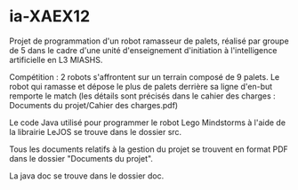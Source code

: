 # ia-XAEX12
 
Projet de programmation d'un robot ramasseur de palets, réalisé par groupe de 5 dans le cadre d'une unité d'enseignement d'initiation à l'intelligence artificielle en L3 MIASHS.

Compétition : 2 robots s'affrontent sur un terrain composé de 9 palets. Le robot qui ramasse et dépose le plus de palets derrière sa ligne d'en-but remporte le match (les détails sont précisés dans le cahier des charges : Documents du projet/Cahier des charges.pdf)
 
Le code Java utilisé pour programmer le robot Lego Mindstorms à l'aide de la librairie LeJOS se trouve dans le dossier src.

Tous les documents relatifs à la gestion du projet se trouvent en format PDF dans le dossier "Documents du projet".

La java doc se trouve dans le dossier doc.

